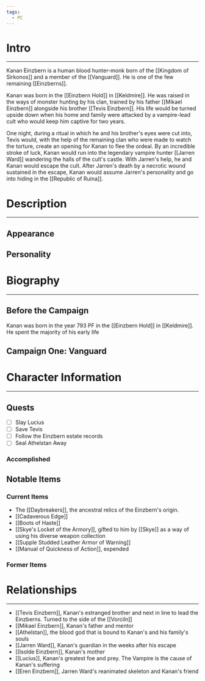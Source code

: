 ```yaml
---
tags:
  - PC
---
```

# Intro
---
Kanan Einzbern is a human blood hunter-monk born of the [[Kingdom of Sirkonos]] and a member of the [[Vanguard]]. He is one of the few remaining [[Einzberns]].

Kanan was born in the [[Einzbern Hold]] in [[Keldmire]]. He was raised in the ways of monster hunting by his clan, trained by his father [[Mikael Einzbern]] alongside his brother [[Tevis Einzbern]]. His life would be turned upside down when his home and family were attacked by a vampire-lead cult who would keep him captive for two years.

One night, during a ritual in which he and his brother's eyes were cut into, Tevis would, with the help of the remaining clan who were made to watch the torture, create an opening for Kanan to flee the ordeal. By an incredible stroke of luck, Kanan would run into the legendary vampire hunter [[Jarren Ward]] wandering the halls of the cult's castle. With Jarren's help, he and Kanan would escape the cult. After Jarren's death by a necrotic wound sustained in the escape, Kanan would assume Jarren's personality and go into hiding in the [[Republic of Ruina]].
# Description
---
## Appearance
## Personality
# Biography
---
## Before the Campaign
Kanan was born in the year 793 PF in the [[Einzbern Hold]] in [[Keldmire]]. He spent the majority of his early life
## Campaign One: Vanguard
# Character Information
---
## Quests
- [ ] Slay Lucius
- [ ] Save Tevis
- [ ] Follow the Einzbern estate records
- [ ] Seal Athelstan Away
### Accomplished

## Notable Items
### Current Items
- The [[Daybreakers]], the ancestral relics of the Einzbern's origin.
- [[Cadaverous Edge]]
- [[Boots of Haste]]
- [[Skye's Locket of the Armory]], gifted to him by [[Skye]] as a way of using his diverse weapon collection
- [[Supple Studded Leather Armor of Warning]]
- [[Manual of Quickness of Action]], expended
### Former Items
# Relationships
---
- [[Tevis Einzbern]], Kanan's estranged brother and next in line to lead the Einzberns. Turned to the side of the [[Vorciln]]
- [[Mikael Einzbern]], Kanan's father and mentor
- [[Athelstan]], the blood god that is bound to Kanan's and his family's souls
- [[Jarren Ward]], Kanan's guardian in the weeks after his escape
- [[Isolde Einzbern]], Kanan's mother
- [[Lucius]], Kanan's greatest foe and prey. The Vampire is the cause of Kanan's suffering
- [[Eren Einzbern]], Jarren Ward's reanimated skeleton and Kanan's friend